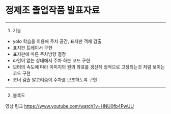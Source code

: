 
# 정제조 졸업작품 발표자료
---
1. 기능
   
- yolo 학습을 이용해 주차 공간, 표지판 객체 검출
- 표지판 트레이서 구현
- 표지판에 따른 주차방향 결정
- 라인이 없는 상태에서 주차 하는 코드 구현
- 모터의 속도에 따라 이미지의 원의 좌표를 갱신헤 정적으로 고정되는것 처럼 보이는 코드 구현
- 코너 검출 알고리즘이 주차를 보조하도록 구현

---

2. 블록도


영상 링크 https://www.youtube.com/watch?v=HNU0fb4PwUU
